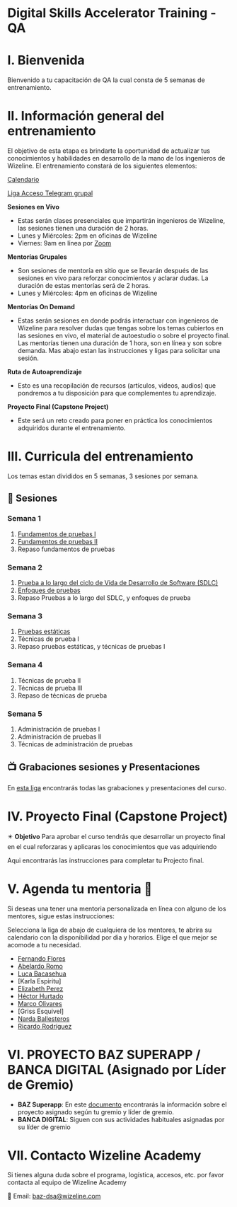 # Digital Skills Accelerator Training - QA

# I. Bienvenida
Bienvenido a tu capacitación de QA la cual consta de 5 semanas de entrenamiento.

# II. Información general del entrenamiento
El objetivo de esta etapa es brindarte la oportunidad de actualizar tus conocimientos y habilidades en desarrollo de la mano de los ingenieros de Wizeline. El entrenamiento constará de los siguientes elementos:

[Calendario](https://drive.google.com/file/d/1b2MCouxxwTOzeBqTCJnvgKFzDUH-PH9J/view?usp=sharing)

[Liga Acceso Telegram grupal](https://t.me/+0C4sA7uxRvVjNTFh)

**Sesiones en Vivo** 
- Estas serán clases presenciales que impartirán ingenieros de Wizeline, las sesiones tienen una duración de 2 horas.
- Lunes y Miércoles: 2pm en oficinas de Wizeline
- Viernes: 9am en línea por [Zoom](https://wizeline.zoom.us/j/83190474733)

**Mentorías Grupales**
- Son sesiones de mentoría en sitio que se llevarán después de las sesiones en vivo para reforzar conocimientos y aclarar dudas. La duración de estas mentorías será de 2 horas.
- Lunes y Miércoles: 4pm en oficinas de Wizeline

**Mentorías On Demand**
- Estas serán sesiones en donde podrás interactuar con ingenieros de Wizeline para resolver dudas que tengas sobre los temas cubiertos en las sesiones en vivo, el material de autoestudio o sobre el proyecto final. Las mentorías tienen una duración de 1 hora, son en línea y son sobre demanda. Mas abajo estan las instrucciones y ligas para solicitar una sesión.

**Ruta de Autoaprendizaje**
- Esto es una recopilación de recursos (artículos, videos, audios) que pondremos a tu disposición para que complementes tu aprendizaje.

**Proyecto Final (Capstone Project)**
- Este será un reto creado para poner en práctica los conocimientos adquiridos durante el entrenamiento. 

# III. Curricula del entrenamiento
Los temas estan divididos en 5 semanas, 3 sesiones por semana. 

## :bookmark_tabs: Sesiones

### Semana 1  
   1. [Fundamentos de pruebas I](./Semana%201/Fundamentos%20de%20las%20pruebas%20I/README.md)
   2. [Fundamentos de pruebas II](./Semana%201/Fundamentos%20de%20las%20pruebas%20II/README.md)
   3. Repaso fundamentos de pruebas

### Semana 2  
   1. [Prueba a lo largo del ciclo de Vida de Desarrollo de Software (SDLC)](./Semana%202/Prueba%20a%20lo%20largo%20del%20ciclo%20de%20Vida%20de%20Desarrollo%20de%20Software/README.md) 
   2. [Enfoques de pruebas](./Semana%202/Enfoques%20de%20las%20pruebas/README.md)
   3. Repaso Pruebas a lo largo del SDLC, y enfoques de prueba

### Semana 3  
   1. [Pruebas estáticas](./Semana%203/Pruebas%20estaticas/README.md)
   2. Técnicas de prueba I
   3. Repaso pruebas estáticas, y técnicas de pruebas I

### Semana 4  
   1. Técnicas de prueba II
   2. Técnicas de prueba III
   3. Repaso de técnicas de prueba

### Semana 5  
   1. Administración de pruebas I
   2. Administración de pruebas II
   3. Técnicas de administración de pruebas
   
   ## 📺 Grabaciones sesiones y Presentaciones

En [esta liga](https://github.com/wizelineacademy/BAZQA12022/blob/main/Grabaciones%20y%20Presentaciones/README.md) encontrarás todas las grabaciones y presentaciones del curso.


# IV. Proyecto Final (Capstone Project)
✴️ **Objetivo**
Para aprobar el curso tendrás que desarrollar un proyecto final en el cual reforzaras y aplicaras los conocimientos que vas adquiriendo 

Aqui encontrarás las instrucciones para completar tu Projecto final.

# V. Agenda tu mentoria 📆
Si deseas una tener una mentoria personalizada en línea con alguno de los mentores, sigue estas instrucciones:

Selecciona la liga de abajo de cualquiera de los mentores, te abrira su calendario con la disponibilidad por dia y horarios. Elige el que mejor se acomode a tu necesidad.

- [Fernando Flores](https://calendly.com/lfernandofloresc/baz-mentorias-1-1)
- [Abelardo Romo](https://calendly.com/abelardo-romo/baz-mentoria-1-1)
- [Luca Bacasehua](https://calendly.com/luca-bacasehua/baz-mentoria-1-1)
- [Karla Espiritu]
- [Elizabeth Perez](https://calendly.com/elizabeth-perez-melendez/baz-mentoria-1-1)
- [Héctor Hurtado](https://calendly.com/hectorhurtadof/baz-mentoria-1-1)
- [Marco Olivares](https://calendly.com/marco-olivares/baz-mentoria-1-1)
- [Griss Esquivel]
- [Narda Ballesteros](https://calendly.com/nardaballesteros/baz-mentoria-1-1)
- [Ricardo Rodríguez](https://calendly.com/ricardo-rodriguezr/baz-mentoria-1-1)


# VI. PROYECTO BAZ SUPERAPP / BANCA DIGITAL (Asignado por Líder de Gremio)
- **BAZ Superapp**: En este [documento](https://docs.google.com/spreadsheets/d/1s5AqSzC3n0YEgiJry5rCa152tEzda5TJtMzM9VEfJ4U/edit?usp=sharing) encontrarás la información sobre el proyecto asignado según tu gremio y líder de gremio.
- **BANCA DIGITAL**: Siguen con sus actividades habituales asignadas por su líder de gremio

# VII. Contacto Wizeline Academy
Si tienes alguna duda sobre el programa, logística, accesos, etc. por favor contacta al equipo de Wizeline Academy

:email: Email: [baz-dsa@wizeline.com](baz-dsa@wizeline.com)

